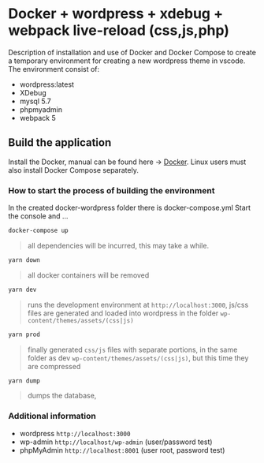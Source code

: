 # Docker + wordpress + xdebug + webpack live-reload (css,js,php)

Description of installation and use of Docker and Docker Compose to create a temporary environment for creating a new wordpress theme in vscode. 
The environment consist of:
- wordpress:latest
- XDebug
- mysql 5.7
- phpmyadmin
- webpack 5

## Build the application
Install the Docker, manual can be found here ->
[Docker](https://www.docker.com/get-started).
Linux users must also install Docker Compose separately.

### How to start the process of building the environment
In the created docker-wordpress folder there is docker-compose.yml
Start the console and ...

```bash
docker-compose up 
```
> all dependencies will be incurred, this may take a while.

```bash
yarn down
```
> all docker containers will be removed

```bash
yarn dev
```
> runs the development environment at `http://localhost:3000`, js/css files are generated and loaded into wordpress in the folder `wp-content/themes/assets/(css|js)`

```bash
yarn prod
```
> finally generated `css/js` files with separate portions, in the same folder as dev `wp-content/themes/assets/(css|js)`, but this time they are compressed

```bash
yarn dump
```
> dumps the database, 

### Additional information
* wordpress `http://localhost:3000`
* wp-admin `http://localhost/wp-admin` (user/password test)
* phpMyAdmin `http://localhost:8001` (user root, password test)
